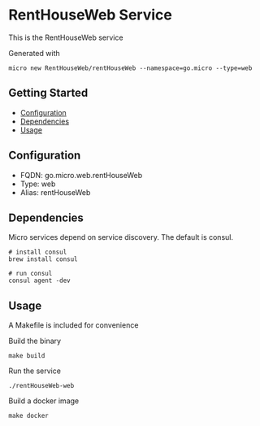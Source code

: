 # RentHouseWeb Service

This is the RentHouseWeb service

Generated with

```
micro new RentHouseWeb/rentHouseWeb --namespace=go.micro --type=web
```

## Getting Started

- [Configuration](#configuration)
- [Dependencies](#dependencies)
- [Usage](#usage)

## Configuration

- FQDN: go.micro.web.rentHouseWeb
- Type: web
- Alias: rentHouseWeb

## Dependencies

Micro services depend on service discovery. The default is consul.

```
# install consul
brew install consul

# run consul
consul agent -dev
```

## Usage

A Makefile is included for convenience

Build the binary

```
make build
```

Run the service
```
./rentHouseWeb-web
```

Build a docker image
```
make docker
```